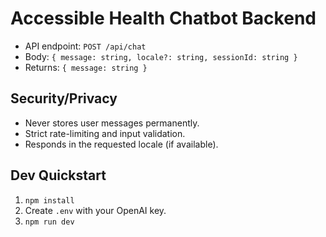 # Accessible Health Chatbot Backend

- API endpoint: `POST /api/chat`
- Body: `{ message: string, locale?: string, sessionId: string }`
- Returns: `{ message: string }`

## Security/Privacy

- Never stores user messages permanently.
- Strict rate-limiting and input validation.
- Responds in the requested locale (if available).

## Dev Quickstart

1. `npm install`
2. Create `.env` with your OpenAI key.
3. `npm run dev`
